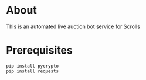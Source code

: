 About
=====

This is an automated live auction bot service for Scrolls


Prerequisites
===============

    pip install pycrypto
    pip install requests
